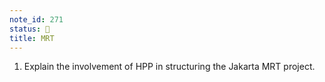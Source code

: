 ```yaml
---
note_id: 271
status: 📝
title: MRT
---
```


1. Explain the involvement of HPP in structuring the Jakarta MRT project. 

   